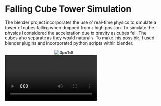 # Falling Cube Tower Simulation #
The blender project incorporates the use of real-time physics to simulate a tower of cubes falling when 
dropped from a high position. To simulate the physics I considered the acceleration due to gravity as 
cubes fell. The cubes also separate as they would naturally. To make this possible, I used blender plugins 
and incorporated python scripts within blender.

&nbsp;&nbsp;&nbsp;&nbsp;&nbsp;&nbsp;&nbsp;&nbsp;&nbsp;&nbsp;&nbsp;&nbsp;&nbsp;&nbsp;&nbsp;&nbsp;&nbsp;&nbsp;&nbsp;&nbsp;&nbsp;&nbsp;&nbsp;&nbsp;&nbsp;&nbsp;&nbsp;&nbsp;&nbsp;&nbsp;&nbsp;&nbsp;&nbsp;&nbsp;&nbsp;&nbsp;&nbsp;&nbsp;&nbsp;&nbsp;
![3pc1x8](https://user-images.githubusercontent.com/34174087/74596748-8264ac00-5021-11ea-82b5-3875d4e260aa.gif)
![til](./2ndAttempt/Final-Project1-Results0001-0400.mp4)

